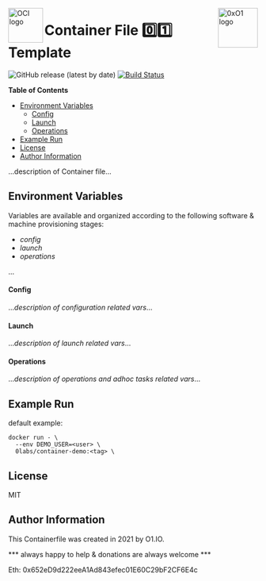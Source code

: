 <p><img src="https://avatars1.githubusercontent.com/u/12563465?s=200&v=4" alt="OCI logo" title="oci" align="left" height="70" /></p>
<p><img src="https://i.imgur.com/IBNz2CM.jpg" alt="0xO1 logo" title="0xO1" align="right" height="80" /></p>

Container File :zero::one: Template
=========
![GitHub release (latest by date)](https://img.shields.io/github/v/release/0x0I/container-file-template?color=yellow)
[![Build Status](https://travis-ci.org/0x0I/container-file-template.svg?branch=master)](https://travis-ci.org/0x0I/container-file-template)

**Table of Contents**
  - [Environment Variables](#environment-variables)
      - [Config](#config)
      - [Launch](#launch)
      - [Operations](#operations)
  - [Example Run](#example-run)
  - [License](#license)
  - [Author Information](#author-information)

...description of Container file...

Environment Variables
--------------
Variables are available and organized according to the following software & machine provisioning stages:
* _config_
* _launch_
* _operations_

...

#### Config

...*description of configuration related vars*...

#### Launch

...*description of launch related vars*...

#### Operations

...*description of operations and adhoc tasks related vars*...

Example Run
----------------
default example:
```
docker run - \
  --env DEMO_USER=<user> \
  0labs/container-demo:<tag> \
```

License
-------

MIT

Author Information
------------------

This Containerfile was created in 2021 by O1.IO.

*** always happy to help & donations are always welcome ***

Eth: 0x652eD9d222eeA1Ad843efec01E60C29bF2CF6E4c
